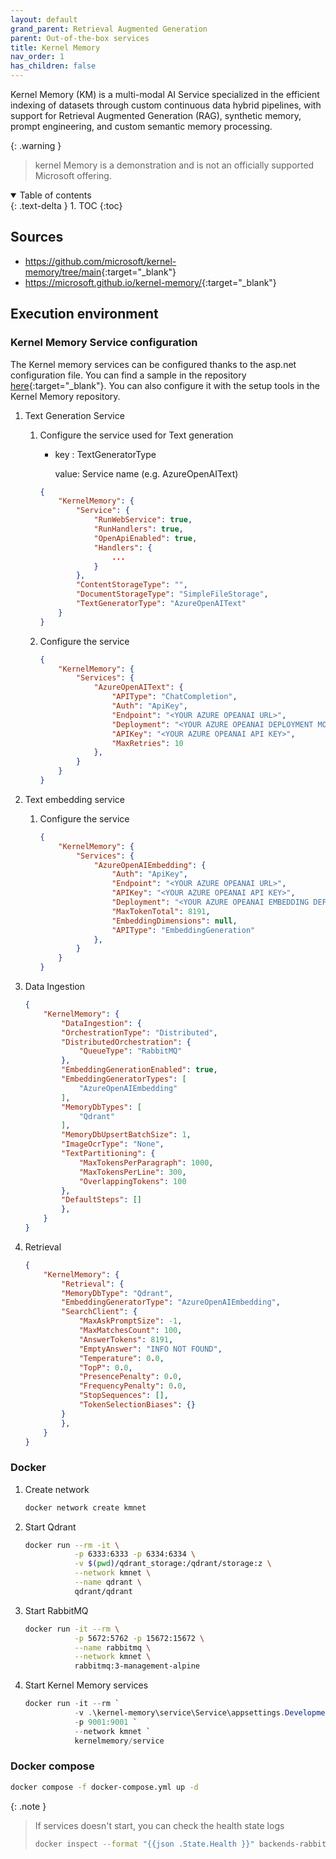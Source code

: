 ```yaml
---
layout: default
grand_parent: Retrieval Augmented Generation
parent: Out-of-the-box services
title: Kernel Memory
nav_order: 1
has_children: false
---
```


Kernel Memory (KM) is a multi-modal AI Service specialized in the efficient indexing of datasets through custom continuous data hybrid pipelines, with support for Retrieval Augmented Generation (RAG), synthetic memory, prompt engineering, and custom semantic memory processing.

{: .warning }
> kernel Memory is a demonstration and is not an officially supported Microsoft offering.

<details open markdown="block">
  <summary>
    Table of contents
  </summary>
  {: .text-delta }
1. TOC
{:toc}
</details>

## Sources

- <https://github.com/microsoft/kernel-memory/tree/main>{:target="_blank"}
- <https://microsoft.github.io/kernel-memory/>{:target="_blank"}

## Execution environment

### Kernel Memory Service configuration

The Kernel memory services can be configured thanks to the asp.net configuration file. You can find a sample in the repository [here](https://github.com/ygo74/searchbot/blob/main/research/semantic_kernel/backends/appsettings.Development.sample.json){:target="_blank"}.
You can also configure it with the setup tools in the Kernel Memory repository.

1. Text Generation Service

    1. Configure the service used for Text generation

        - key : TextGeneratorType

          value: Service name (e.g. AzureOpenAIText)

        ``` json
        {
            "KernelMemory": {
                "Service": {
                    "RunWebService": true,
                    "RunHandlers": true,
                    "OpenApiEnabled": true,
                    "Handlers": {
                        ...
                    }
                },
                "ContentStorageType": "",
                "DocumentStorageType": "SimpleFileStorage",
                "TextGeneratorType": "AzureOpenAIText"
            }
        }
        ```

    1. Configure the service

        ``` json
        {
            "KernelMemory": {
                "Services": {
                    "AzureOpenAIText": {
                        "APIType": "ChatCompletion",
                        "Auth": "ApiKey",
                        "Endpoint": "<YOUR AZURE OPEANAI URL>",
                        "Deployment": "<YOUR AZURE OPEANAI DEPLOYMENT MODEL NAME>",
                        "APIKey": "<YOUR AZURE OPEANAI API KEY>",
                        "MaxRetries": 10
                    },
                }
            }
        }
        ```

1. Text embedding service

    1. Configure the service

        ``` json
        {
            "KernelMemory": {
                "Services": {
                    "AzureOpenAIEmbedding": {
                        "Auth": "ApiKey",
                        "Endpoint": "<YOUR AZURE OPEANAI URL>",
                        "APIKey": "<YOUR AZURE OPEANAI API KEY>",
                        "Deployment": "<YOUR AZURE OPEANAI EMBEDDING DEPLOYMENT MODEL NAME>",
                        "MaxTokenTotal": 8191,
                        "EmbeddingDimensions": null,
                        "APIType": "EmbeddingGeneration"
                    },
                }
            }
        }
        ```

1. Data Ingestion

    ``` json
    {
        "KernelMemory": {
            "DataIngestion": {
            "OrchestrationType": "Distributed",
            "DistributedOrchestration": {
                "QueueType": "RabbitMQ"
            },
            "EmbeddingGenerationEnabled": true,
            "EmbeddingGeneratorTypes": [
                "AzureOpenAIEmbedding"
            ],
            "MemoryDbTypes": [
                "Qdrant"
            ],
            "MemoryDbUpsertBatchSize": 1,
            "ImageOcrType": "None",
            "TextPartitioning": {
                "MaxTokensPerParagraph": 1000,
                "MaxTokensPerLine": 300,
                "OverlappingTokens": 100
            },
            "DefaultSteps": []
            },
        }
    }

    ```

1. Retrieval

    ``` json
    {
        "KernelMemory": {
            "Retrieval": {
            "MemoryDbType": "Qdrant",
            "EmbeddingGeneratorType": "AzureOpenAIEmbedding",
            "SearchClient": {
                "MaxAskPromptSize": -1,
                "MaxMatchesCount": 100,
                "AnswerTokens": 8191,
                "EmptyAnswer": "INFO NOT FOUND",
                "Temperature": 0.0,
                "TopP": 0.0,
                "PresencePenalty": 0.0,
                "FrequencyPenalty": 0.0,
                "StopSequences": [],
                "TokenSelectionBiases": {}
            }
            },
        }
    }

    ```

### Docker

1. Create network

    ``` powershell
    docker network create kmnet
    ```

2. Start Qdrant

    ``` bash
    docker run --rm -it \
               -p 6333:6333 -p 6334:6334 \
               -v $(pwd)/qdrant_storage:/qdrant/storage:z \
               --network kmnet \
               --name qdrant \
               qdrant/qdrant

    ```

3. Start RabbitMQ

    ``` bash
    docker run -it --rm \
               -p 5672:5762 -p 15672:15672 \
               --name rabbitmq \
               --network kmnet \
               rabbitmq:3-management-alpine

    ```

4. Start Kernel Memory services

    ``` powershell
    docker run -it --rm `
               -v .\kernel-memory\service\Service\appsettings.Development.json:/app/appsettings.Production.json `
               -p 9001:9001 `
               --network kmnet `
               kernelmemory/service

    ```

### Docker compose

``` bash
docker compose -f docker-compose.yml up -d
```

{: .note }
> If services doesn't start, you can check the health state logs
>
> ``` bash
> docker inspect --format "{{json .State.Health }}" backends-rabbitmq-1
> ```
